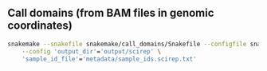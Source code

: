 ## Call domains (from BAM files in genomic coordinates)
```bash
snakemake --snakefile snakemake/call_domains/Snakefile --configfile snakemake/config.json \
    --config 'output_dir'='output/scirep' \
    'sample_id_file'='metadata/sample_ids.scirep.txt'
```